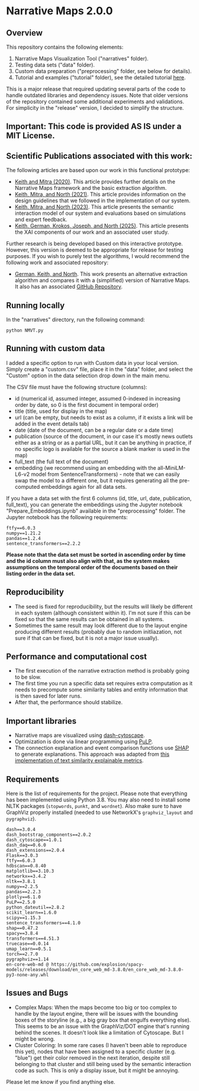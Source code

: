 # Narrative Maps 2.0.0
## Overview
This repository contains the following elements:

1. Narrative Maps Visualization Tool ("narratives" folder).
2. Testing data sets ("data" folder).
3. Custom data preparation ("preprocessing" folder, see below for details).
4. Tutorial and examples ("tutorial" folder), see the detailed tutorial [here](https://github.com/briankeithn/narrative-maps/blob/main/tutorial/TUTORIAL.md).

This is a major release that required updating several parts of the code to handle outdated libraries and dependency issues. Note that older versions of the repository contained some additional experiments and validations. For simplicity in the "release" version, I decided to simplify the structure. 

## Important: This code is provided AS IS under a MIT License.

## Scientific Publications associated with this work:
The following articles are based upon our work in this functional prototype:

- [Keith and Mitra (2020)](https://dl.acm.org/doi/abs/10.1145/3432927). This article provides further details on the Narrative Maps framework and the basic extraction algorithm.
- [Keith, Mitra, and North (2021)](https://journals.sagepub.com/doi/abs/10.1177/14738716221079593). This article provides information on the design guidelines that we followed in the implementation of our system.
- [Keith, Mitra, and North (2023)](https://dl.acm.org/doi/abs/10.1145/3581641.3584076). This article presents the semantic interaction model of our system and evaluations based on simulations and expert feedback.
- [Keith, German, Krokos, Joseph, and North (2025)](https://ceur-ws.org/Vol-3964/paper1.pdf). This article presents the XAI components of our work and an associated user study.

Further research is being developed based on this interactive prototype. However, this version is deemed to be appropriate for release for testing purposes. If you wish to purely test the algorithms, I would recommend the following work and associated repository:

- [German, Keith, and North](https://ceur-ws.org/Vol-3964/paper2.pdf). This work presents an alternative extraction algorithm and compares it with a (simplified) version of Narrative Maps. It also has an associated [GitHub Repository](https://ceur-ws.org/Vol-3964/paper2.pdf).

## Running locally
In the "narratives" directory, run the following command:
```
python NMVT.py
```

## Running with custom data
I added a specific option to run with Custom data in your local version. Simply create a "custom.csv" file, place it in the "data" folder, and select the "Custom" option in the data selection drop down in the main menu.

The CSV file must have the following structure (columns):
- id (numerical id, assumed integer, assumed 0-indexed in increasing order by date, so 0 is the first document in temporal order)
- title (title, used for display in the map)
- url (can be empty, but needs to exist as a column, if it exists a link will be added in the event details tab)
- date (date of the document, can be a regular date or a date time)
- publication (source of the document, in our case it's mostly news outlets either as a string or as a partial URL, but it can be anything in practice, if no specific logo is available for the source a blank marker is used in the map)
- full_text (the full text of the document)
- embedding (we recommend using an embedding with the all-MiniLM-L6-v2 model from SentenceTransformers) - note that we can easily swap the model to a different one, but it requires generating all the pre-computed embeddings again for all data sets.

If you have a data set with the first 6 columns (id, title, url, date, publication, full_text), you can generate the embeddings using the Jupyter notebook "Prepare_Embeddings.ipynb" available in the "preprocessing" folder. The Jupyter notebook has the following requirements:
```
ftfy==6.0.3
numpy==1.21.2
pandas==1.2.4
sentence_transformers==2.2.2
```

**Please note that the data set must be sorted in ascending order by time and the id column must also align with that, as the system makes assumptions on the temporal order of the documents based on their listing order in the data set.**

## Reproducibility
- The seed is fixed for reproducibility, but the results will likely be different in each system (although consistent within it). I'm not sure if this can be fixed so that the same results can be obtained in all systems.
- Sometimes the same result may look different due to the layout engine producing different results (probably due to random initliazation, not sure if that can be fixed, but it is not a major issue usually).

## Performance and computational cost
- The first execution of the narrative extraction method is probably going to be slow.
- The first time you run a specific data set requires extra computation as it needs to precompute some similarity tables and entity information that is then saved for later runs.
- After that, the performance should stabilize.

## Important libraries
- Narrative maps are visualized using [dash-cytoscape](https://github.com/plotly/dash-cytoscape).
- Optimization is done via linear programming using [PuLP](https://github.com/coin-or/pulp).
- The connection explanation and event comparison functions use [SHAP](https://github.com/slundberg/shap) to generate explanations. This approach was adapted from [this implementation of text similarity explainable metrics](https://github.com/yg211/explainable-metrics). 

## Requirements
Here is the list of requirements for the project. Please note that everything has been implemented using Python 3.8. You may also need to install some NLTK packages (`stopwords`, `punkt`, and `wordnet`). Also make sure to have GraphViz properly installed (needed to use NetworkX's `graphviz_layout` and `pygraphviz`).
```
dash==3.0.4
dash_bootstrap_components==2.0.2
dash_cytoscape==1.0.1
dash_daq==0.6.0
dash_extensions==2.0.4
Flask==3.0.3
ftfy==6.0.3
hdbscan==0.8.40
matplotlib==3.10.3
networkx==3.4.2
nltk==3.8.1
numpy==2.2.5
pandas==2.2.3
plotly==6.1.0
PuLP==2.5.0
python_dateutil==2.8.2
scikit_learn==1.6.0
scipy==1.15.3
sentence_transformers==4.1.0
shap==0.47.2
spacy==3.8.4
transformers==4.51.3
truecase==0.0.14
umap_learn==0.5.1
torch==2.7.0
pygraphviz==1.14
en-core-web-md @ https://github.com/explosion/spacy-models/releases/download/en_core_web_md-3.8.0/en_core_web_md-3.8.0-py3-none-any.whl
```

## Issues and Bugs
- Complex Maps: When the maps become too big or too complex to handle by the layout engine, there will be issues with the bounding boxes of the storyline (e.g., a big gray box that engulfs everything else). This seems to be an issue with the GraphViz/DOT engine that's running behind the scenes. It doesn't look like a limitation of Cytoscape. But I might be wrong.
- Cluster Coloring: In some rare cases (I haven't been able to reproduce this yet), nodes that have been assigned to a specific cluster (e.g. "blue") get their color removed in the next iteration, despite still belonging to that cluster and still being used by the semantic interaction code as such. This is only a display issue, but it might be annoying.

Please let me know if you find anything else. 
